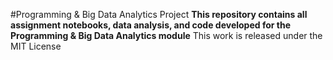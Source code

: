 #Programming & Big Data Analytics Project
**This repository contains all assignment notebooks, data analysis, and code developed for the Programming & Big Data Analytics module**
This work is released under the MIT License
